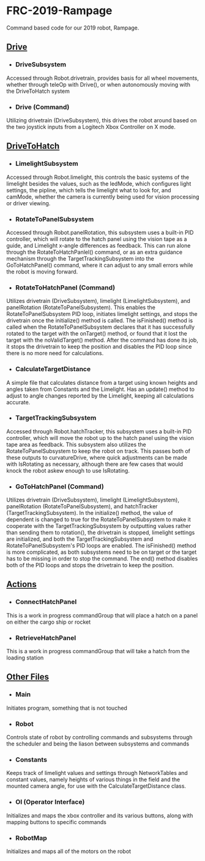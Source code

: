 # FRC-2019-Rampage
Command based code for our 2019 robot, Rampage. 

## [Drive](/src/main/java/frc/robot/Drive)

* ### DriveSubsystem
Accessed through Robot.drivetrain, provides basis for all wheel movements, whether through teleOp with Drive(), or when autonomously 
moving with the DriveToHatch system

* ### Drive (Command)
Utilizing drivetrain (DriveSubsystem), this drives the robot around based on the two joystick inputs from a Logitech Xbox Controller on X
mode.

## [DriveToHatch](/src/main/java/frc/robot/DriveToHatch)

* ### LimelightSubsystem
Accessed through Robot.limelight, this controls the basic systems of the limelight besides the values, such as the ledMode, which configures light settings, the pipline, which tells the limelight what to look for, and camMode, whether the camera is currently being used for vision processing or driver viewing.

* ### RotateToPanelSubsystem
Accessed through Robot.panelRotation, this subsystem uses a built-in PID controller, which will rotate to the hatch panel using the vision tape as a guide, and Limelight x-angle differences as feedback. This can run alone through the RotateToHatchPanlel() command, or as an extra guidance mechanism through the TargetTrackingSubsystem into the GoToHatchPanel() command, where it can adjust to any small errors while the robot is moving forward.

* ### RotateToHatchPanel (Command)
Utilizes drivetrain (DriveSubsystem), limelight (LimelightSubsystem), and panelRotation (RotateToPanelSubsystem). This enables the RotateToPanelSubsystem PID loop, initiates limelight settings, and stops the drivetrain once the initialize() method is called. The isFinished() method is called when the RotateToPanelSubsystem declares that it has successfully rotated to the target with the onTarget() method, or found that it lost the target with the noValidTarget() method. After the command has done its job, it stops the drivetrain to keep the position and disables the PID loop since there is no more need for calculations.

* ### CalculateTargetDistance
A simple file that calculates distance from a target using known heights and angles taken from Constants and the Limelight. Has an update() method to adjust to angle changes reported by the Limelight, keeping all calculations accurate.

* ### TargetTrackingSubsystem
Accessed through Robot.hatchTracker, this subsystem uses a built-in PID controller, which will move the robot up to the hatch panel using the vision tape area as feedback. This subsystem also utilizes the RotateToPanelSubsystem to keep the robot on track. This passes both of these outputs to curvatureDrive, where quick adjustments can be made with IsRotating as necessary, although there are few cases that would knock the robot askew enough to use IsRotating.

* ### GoToHatchPanel (Command)
Utilizes drivetrain (DriveSubsystem), limelight (LimelightSubsystem), panelRotation (RotateToPanelSubsystem), and hatchTracker (TargetTrackingSubsystem). In the initialize() method, the value of dependent is changed to true for the RotateToPanelSubsystem to make it cooperate with the TargetTrackingSubsystem by outputting values rather than sending them to rotation(), the drivetrain is stopped, limelight settings are initialized, and both the TargetTrackingSubsystem and RotateToPanelSubsystem's PID loops are enabled. The isFinished() method is more complicated, as both subsystems need to be on target or the target has to be missing in order to stop the command. The end() method disables both of the PID loops and stops the drivetrain to keep the position. 

## [Actions](/src/main/java/frc/robot/Actions)

* ### ConnectHatchPanel
This is a work in progress commandGroup that will place a hatch on a panel on either the cargo ship or rocket

* ### RetrieveHatchPanel
This is a work in progress commandGroup that will take a hatch from the loading station 

## [Other Files](/src/main/java/frc/robot)

* ### Main
Initiates program, something that is not touched

* ### Robot
Controls state of robot by controlling commands and subsystems through the scheduler and being the liason between subsystems and commands

* ### Constants
Keeps track of limelight values and settings through NetworkTables and constant values, namely heights of various things in the field and the mounted camera angle, for use with the CalculateTargetDistance class.

* ### OI (Operator Interface)
Initializes and maps the xbox controller and its various buttons, along with mapping buttons to specific commands

* ### RobotMap
Initializes and maps all of the motors on the robot
